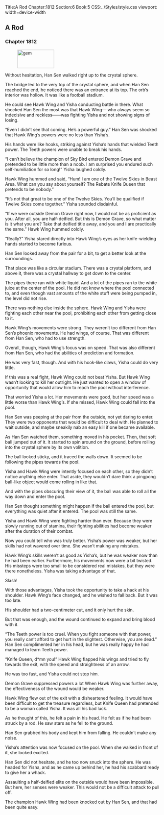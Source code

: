 Title:A Rod 
Chapter:1812 
Section:6 
Book:5 
CSS:../Styles/style.css 
viewport: width=device-width
  
## A Rod
### Chapter 1812 
<figure>
	<img src="../Images/gem.gif" alt="gem" id="gem" width="120" height="60" />
</figure>
  

  
  Without hesitation, Han Sen walked right up to the crystal sphere.

The bridge led to the very top of the crystal sphere, and when Han Sen reached the end, he noticed there was an entrance at its top. The orb’s interior was hollow. It was like a football stadium.

He could see Hawk Wing and Yisha conducting battle in there. What shocked Han Sen the most was that Hawk Wing— who always seem so indecisive and reckless——was fighting Yisha and not showing signs of losing.

“Even I didn’t see that coming. He’s a powerful guy.” Han Sen was shocked that Hawk Wing’s powers were no less than Yisha’s.

His hands were like hooks, striking against Yisha’s hands that wielded Teeth power. The Teeth powers were unable to break his hands.

“I can’t believe the champion of Sky Bird entered Demon Grave and pretended to be little more than a noob. I am surprised you endured such self-humiliation for so long!” Yisha laughed coldly.

Hawk Wing hummed and said, “Hum! I am one of the Twelve Skies in Beast Area. What can you say about yourself? The Rebate Knife Queen that pretends to be nobody.”

“It’s not that great to be one of the Twelve Skies. You’ll be qualified if Twelve Skies come together.” Yisha sounded disdainful.

“If we were outside Demon Grave right now, I would not be as proficient as you. After all, you are half-deified. But this is Demon Grave, so what matter is it what you are? Take that deified title away, and you and I are practically the same.” Hawk Wing hummed coldly.

“Really?” Yisha stared directly into Hawk Wing’s eyes as her knife-wielding hands started to become furious.

Han Sen looked away from the pair for a bit, to get a better look at the surroundings.

That place was like a circular stadium. There was a crystal platform, and above it, there was a crystal hallway to get down to the center.

The pipes there ran with white liquid. And a lot of the pipes ran to the white juice at the center of the pool. He did not know where the pool connected to, and even though vast amounts of the white stuff were being pumped in, the level did not rise.

There was nothing else inside the sphere. Hawk Wing and Yisha were fighting each other near the pool, prohibiting each other from getting close to it.

Hawk Wing’s movements were strong. They weren’t too different from Han Sen’s phoenix movements. He had wings, of course. That was different from Han Sen, who had to use strength.

Overall, though, Hawk Wing’s focus was on speed. That was also different from Han Sen, who had the abilities of prediction and formation.

He was very fast, though. And with his hook-like claws, Yisha could do very little.

If this was a real fight, Hawk Wing could not beat Yisha. But Hawk Wing wasn’t looking to kill her outright. He just wanted to open a window of opportunity that would allow him to reach the pool without interference.

That worried Yisha a lot. Her movements were good, but her speed was a little worse than Hawk Wing’s. If she missed, Hawk Wing could fall into the pool.

Han Sen was peeping at the pair from the outside, not yet daring to enter. They were two opponents that would be difficult to deal with. He planned to wait outside, and maybe sneakily nab an easy kill if one became available.

As Han Sen watched them, something moved in his pocket. Then, that soft ball jumped out of it. It started to spin around on the ground, before rolling into the crystal sphere by its own volition.

The ball looked sticky, and it traced the walls down. It seemed to be following the pipes towards the pool.

Yisha and Hawk Wing were intently focused on each other, so they didn’t notice anything else enter. That aside, they wouldn’t dare think a pingpong ball-like object would come rolling in like that.

And with the pipes obscuring their view of it, the ball was able to roll all the way down and enter the pool.

Han Sen thought something might happen if the ball entered the pool, but everything was quiet after it entered. The pool was still the same.

Yisha and Hawk Wing were fighting harder than ever. Because they were slowly running out of stamina, their fighting abilities had become weaker after the duration of their combat.

Now you could tell who was truly better. Yisha’s power was weaker, but her skills had not wavered over time. She wasn’t making any mistakes.

Hawk Wing’s skills weren’t as good as Yisha’s, but he was weaker now than he had been earlier. Furthermore, his movements now were a bit twisted. His missteps were too small to be considered real mistakes, but they were there nonetheless. Yisha was taking advantage of that.

Slash!

With those advantages, Yisha took the opportunity to take a hack at his shoulder. Hawk Wing’s face changed, and he wished to fall back. But it was too late.

His shoulder had a two-centimeter cut, and it only hurt the skin.

But that was enough, and the wound continued to expand and bring blood with it.

“The Teeth power is too cruel. When you fight someone with that power, you really can’t afford to get hurt in the slightest. Otherwise, you are dead.” Han Sen complimented her in his head, but he was really happy he had managed to learn Teeth power.

“Knife Queen, d*mn you!” Hawk Wing flapped his wings and tried to fly towards the exit, with the speed and straightness of an arrow.

He was too fast, and Yisha could not stop him.

Demon Grave suppressed powers a lot When Hawk Wing was further away, the effectiveness of the wound would be weaker.

Hawk Wing flew out of the exit with a disheartened feeling. It would have been difficult to get the treasure regardless, but Knife Queen had pretended to be a woman called Yisha. It was all his bad luck.

As he thought of this, he felt a pain in his head. He felt as if he had been struck by a rod. He saw stars as he fell to the ground.

Han Sen grabbed his body and kept him from falling. He couldn’t make any noise.

Yisha’s attention was now focused on the pool. When she walked in front of it, she looked excited.

Han Sen did not hesitate, and he too now snuck into the sphere. He was headed for Yisha, and as he came up behind her, he had his scabbard ready to give her a whack.

Assaulting a half-deified elite on the outside would have been impossible. But here, her senses were weaker. This would not be a difficult attack to pull off.

The champion Hawk Wing had been knocked out by Han Sen, and that had been quite easy.
